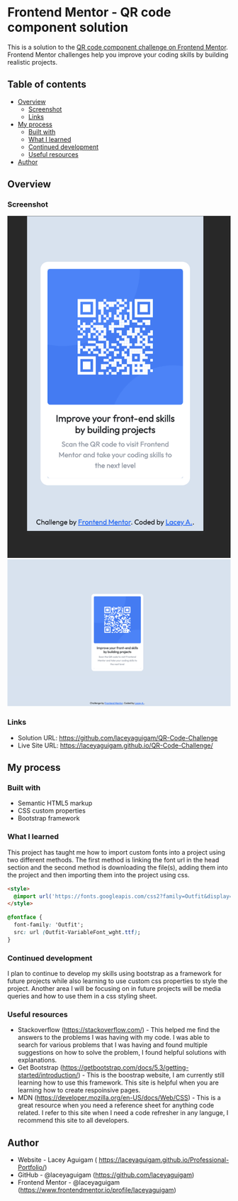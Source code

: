 # Frontend Mentor - QR code component solution

This is a solution to the [QR code component challenge on Frontend Mentor](https://www.frontendmentor.io/challenges/qr-code-component-iux_sIO_H). Frontend Mentor challenges help you improve your coding skills by building realistic projects. 

## Table of contents

- [Overview](#overview)
  - [Screenshot](#screenshot)
  - [Links](#links)
- [My process](#my-process)
  - [Built with](#built-with)
  - [What I learned](#what-i-learned)
  - [Continued development](#continued-development)
  - [Useful resources](#useful-resources)
- [Author](#author)



## Overview

### Screenshot

![](./images/mobile.png)
![](./images/desktop.png)



### Links

- Solution URL:  https://github.com/laceyaguigam/QR-Code-Challenge
- Live Site URL: https://laceyaguigam.github.io/QR-Code-Challenge/

## My process

### Built with

- Semantic HTML5 markup
- CSS custom properties
- Bootstrap framework

### What I learned

This project has taught me how to import custom fonts into a project using two different methods. The first method is linking the font url in the head section and the second method is downloading the file(s), adding them into the project and then importing them into the project using css. 


```html
<style>
  @import url('https://fonts.googleapis.com/css2?family=Outfit&display=swap');
</style> 
```
```css
@fontface {
  font-family: 'Outfit';
  src: url (Outfit-VariableFont_wght.ttf);
}
```


### Continued development

I plan to continue to develop my skills using bootstrap as a framework for future projects while also learning to use custom css properties to style the project. Another area I will be focusing on in future projects will be media queries and how to use them in a css styling sheet. 


### Useful resources

- Stackoverflow (https://stackoverflow.com/) - This helped me find the answers to the problems I was having with my code. I was able to search for various problems that I was having and found multiple suggestions on how to solve the problem, I found helpful solutions with explanations.
- Get Bootstrap (https://getbootstrap.com/docs/5.3/getting-started/introduction/) - This is the boostrap website, I am currently still learning how to use this framework. This site is helpful when you are learning how to create respoinsive pages.
- MDN (https://developer.mozilla.org/en-US/docs/Web/CSS) - This is a great resource when you need a reference sheet for anything code related. I refer to this site when I need a code refresher in any languge, I recommend this site to all developers.



## Author

- Website - Lacey Aguigam ( https://laceyaguigam.github.io/Professional-Portfolio/)
- GitHub - @laceyaguigam (https://github.com/laceyaguigam)
- Frontend Mentor - @laceyaguigam (https://www.frontendmentor.io/profile/laceyaguigam)




